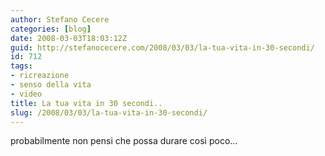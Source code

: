 ```yaml
---
author: Stefano Cecere
categories: [blog]
date: 2008-03-03T18:03:12Z
guid: http://stefanocecere.com/2008/03/03/la-tua-vita-in-30-secondi/
id: 712
tags:
- ricreazione
- senso della vita
- video
title: La tua vita in 30 secondi..
slug: /2008/03/03/la-tua-vita-in-30-secondi/
---
```


probabilmente non pensi che possa durare così poco…